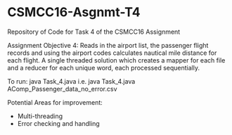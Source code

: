 # CSMCC16-Asgnmt-T4
Repository of Code for Task 4 of the CSMCC16 Assignment

Assignment Objective 4:
Reads in the airport list, the passenger flight records and using the airport codes
calculates nautical mile distance for each flight.
A single threaded solution which creates a mapper for each file and a reducer for each unique word,
each processed sequentially.

To run:
java Task_4.java <files>
     i.e. java  Task_4.java AComp_Passenger_data_no_error.csv

Potential Areas for improvement: 
 - Multi-threading
 - Error checking and handling   